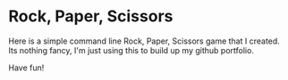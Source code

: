 # Rock, Paper, Scissors

Here is a simple command line Rock, Paper, Scissors game that I created. 
Its nothing fancy, I'm just using this to build up my github portfolio.

Have fun!
